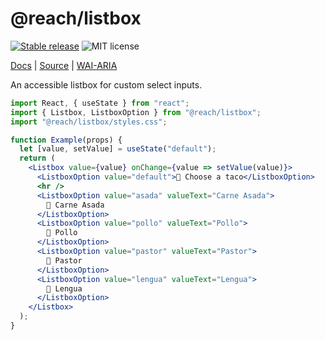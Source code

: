 # @reach/listbox

[![Stable release](https://img.shields.io/npm/v/@reach/listbox.svg)](https://npm.im/@reach/listbox) ![MIT license](https://badgen.now.sh/badge/license/MIT)

[Docs](https://reacttraining.com/reach-ui/listbox) | [Source](https://github.com/reach/reach-ui/tree/master/packages/listbox) | [WAI-ARIA](https://www.w3.org/TR/wai-aria-practices-1.1/#Listbox)

An accessible listbox for custom select inputs.

```jsx
import React, { useState } from "react";
import { Listbox, ListboxOption } from "@reach/listbox";
import "@reach/listbox/styles.css";

function Example(props) {
  let [value, setValue] = useState("default");
  return (
    <Listbox value={value} onChange={value => setValue(value)}>
      <ListboxOption value="default">🌮 Choose a taco</ListboxOption>
      <hr />
      <ListboxOption value="asada" valueText="Carne Asada">
        🌮 Carne Asada
      </ListboxOption>
      <ListboxOption value="pollo" valueText="Pollo">
        🌮 Pollo
      </ListboxOption>
      <ListboxOption value="pastor" valueText="Pastor">
        🌮 Pastor
      </ListboxOption>
      <ListboxOption value="lengua" valueText="Lengua">
        🌮 Lengua
      </ListboxOption>
    </Listbox>
  );
}
```

